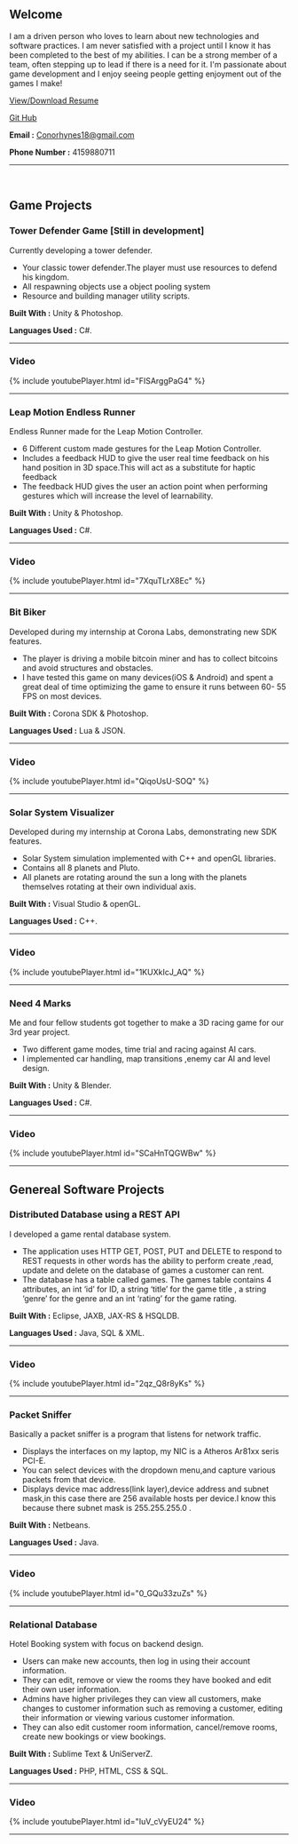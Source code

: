 ## Welcome


I am a driven person who loves to learn about new technologies and software practices. I am never satisfied with a project until I know it has been completed to the best of my abilities. I can be a strong member of a team, often stepping up to lead if there is a need for it. I'm passionate about game development and I enjoy seeing people getting enjoyment out of the games I make!




<a href="Conor_Hynes_Resume_Feb.pdf">View/Download Resume</a>

[Git Hub](https://github.com/Yedya)

**Email :** Conorhynes18@gmail.com

**Phone Number :** 4159880711

________________________________________________________________________________________________________________________________________

&nbsp;&nbsp;&nbsp;&nbsp;&nbsp;&nbsp;



## Game Projects

### Tower Defender Game [Still in development]
Currently developing a tower defender.

- Your classic tower defender.The player must use resources to defend his kingdom.
- All respawning objects use a object pooling system
- Resource and building manager utility scripts.

**Built With :** Unity & Photoshop.

**Languages Used :** C#.

________________________________________________________________________________________________________________________________________

### Video
{% include youtubePlayer.html id="FISArggPaG4" %}
________________________________________________________________________________________________________________________________________



### Leap Motion Endless Runner
Endless Runner made for the Leap Motion Controller.

- 6 Different custom made gestures for the Leap Motion Controller.
- Includes a feedback HUD to give the user real time feedback on his hand position in 3D space.This will act as  a substitute for haptic feedback 
- The feedback HUD gives the user an action point when performing gestures which will increase the level of learnability.


**Built With :** Unity & Photoshop.

**Languages Used :** C#.

________________________________________________________________________________________________________________________________________

### Video
{% include youtubePlayer.html id="7XquTLrX8Ec" %}
________________________________________________________________________________________________________________________________________



### Bit Biker
Developed during my internship at Corona Labs, demonstrating new SDK features.

- The player is driving a mobile bitcoin miner and has to collect bitcoins and avoid structures and obstacles.
- I have tested this game on many devices(iOS & Android) and spent a great deal of time optimizing the game to ensure it runs between    60-         55 FPS on most devices.

**Built With :** Corona SDK & Photoshop.

**Languages Used :** Lua & JSON.

________________________________________________________________________________________________________________________________________

### Video
{% include youtubePlayer.html id="QiqoUsU-SOQ" %}
________________________________________________________________________________________________________________________________________



### Solar System Visualizer
Developed during my internship at Corona Labs, demonstrating new SDK features.

- Solar System simulation implemented with C++ and openGL libraries. 
- Contains all 8 planets and Pluto.
- All planets are rotating around the sun a long with the planets themselves rotating at their own individual axis.

**Built With :** Visual Studio & openGL.

**Languages Used :** C++.

________________________________________________________________________________________________________________________________________

### Video
{% include youtubePlayer.html id="1KUXkIcJ_AQ" %}
________________________________________________________________________________________________________________________________________



### Need 4 Marks
Me and four fellow students got together to make a 3D racing game for our 3rd year project.

- Two different game modes, time trial and racing against AI cars. 
- I implemented car handling, map transitions ,enemy car AI and level design.




**Built With :** Unity & Blender.

**Languages Used :** C#.

________________________________________________________________________________________________________________________________________

### Video
{% include youtubePlayer.html id="SCaHnTQGWBw" %}
________________________________________________________________________________________________________________________________________



## Genereal Software Projects

### Distributed Database using a REST API
I developed a game rental database system.

- The application uses HTTP GET, POST, PUT and DELETE  to respond to REST requests  in other words has the ability to perform create ,read, update and delete on the database of games a customer can rent.
- The database has a table called games. The games table contains 4 attributes, an int ‘id’ for ID, a string ‘title’ for the game title , a string  ‘genre’ for the genre and an int ‘rating’ for the game rating.




**Built With :** Eclipse, JAXB, JAX-RS & HSQLDB.

**Languages Used :** Java, SQL & XML.

________________________________________________________________________________________________________________________________________

### Video
{% include youtubePlayer.html id="2qz_Q8r8yKs" %}
________________________________________________________________________________________________________________________________________


### Packet Sniffer
Basically a packet sniffer is a program that listens for network traffic.

- Displays the interfaces on my laptop, my NIC is  a Atheros Ar81xx seris PCI-E. 
- You can select devices with the dropdown menu,and capture various packets from that device.
- Displays device mac address(link layer),device address and subnet mask,in this case there are 256 available hosts per device.I know this because there subnet mask is 255.255.255.0 .



**Built With :** Netbeans.

**Languages Used :** Java.

________________________________________________________________________________________________________________________________________

### Video
{% include youtubePlayer.html id="0_GQu33zuZs" %}
________________________________________________________________________________________________________________________________________


### Relational Database
Hotel Booking system with focus on backend design.

- Users can make new accounts, then log in using their account information. 
- They can edit, remove or view the rooms they have booked and edit their own user information.
- Admins have higher privileges they can view all customers, make changes to customer information such as removing a customer, editing their information or viewing various customer information.
- They can also edit customer room information, cancel/remove rooms, create new bookings or view bookings.


**Built With :** Sublime Text & UniServerZ.

**Languages Used :** PHP, HTML, CSS & SQL.

________________________________________________________________________________________________________________________________________

### Video
{% include youtubePlayer.html id="IuV_cVyEU24" %}
________________________________________________________________________________________________________________________________________


